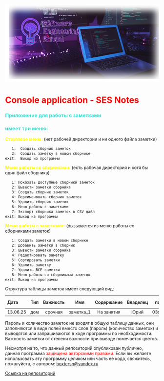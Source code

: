 ![](logo2.png)

# <span style='color: red;'>Console application - SES Notes</span>

### <span style='color: turquoise;'>Приложение для работы с заметками</span>
### <span style='color: turquoise;'>имеет три меню:</span>
__<span style='color: yellow;'>Стартовое меню:</span>__ (нет рабочей директории и ни одного файла заметки)
~~~
   1:  Создать сборник заметок
   2:  Создать заметку в новом сборнике
exit:  Выход из программы
~~~
__<span style='color: yellow;'>Меню работы со сборниками:</span>__ (есть рабочая директория и хотя бы один файл сборника)
~~~
   1: Показать доступные сборники заметок
   2: Вывести заметки сборника
   3: Создать сборник заметок
   4: Переименовать сборник заметок
   5: Удалить сборник заметок
   6: Меню работы с заметками
   7: Экспорт сборника заметок в CSV файл
exit: Выход из программы
~~~
__<span style='color: yellow;'>Меню работы с заметками:</span>__ (вызывается из меню работы со сборниками заметок)
~~~
   1: Создать заметки в новом сборнике
   2: Добавить заметки в сборник
   3: Вывести заметки сборника
   4: Редактировать заметку
   5: Сортировать заметки
   6: Удалить заметку
   7: Удалить ВСЕ заметки
   8: Меню работы со сборниками заметок
exit: Выход из программы
~~~
Структура таблицы заметок имеет следующий вид:

Дата | Тип | Важность | Имя | Содержание | Владелец |  пароль   | кол-во заметок |
:----|:---:|:--------:|:---:|:----------:|:--------:|:---------:|:--------------:|
13.06.25 | дом | срочная  | заметка_1 | На занятия | Юрий | 03xd15Vs  | 1 

Пароль и количество заметок не входят в общую таблицу данных, они заполняются в виде полей
вместо слов (пароль) (количество заметок) и выводятся или запрашиваются в ходе программы
по необходимости.
Важность заметки от степени важности при выводе помечается цветов.

Несмотря на то, что данный репозиторий опубликован публично, данная программа <span style='color: red;'>защищена авторскими
правами.</span>
Если вы желаете использовать эту программу целиком или часть ее кода, свяжитесь,
пожалуйста, с автором:
<span style='color: turquoise;'>boxtersh@yandex.ru</span>

[Ссылка на репозиторий](https://github.com/boxtersh/Console-application-SES-Notes.git)